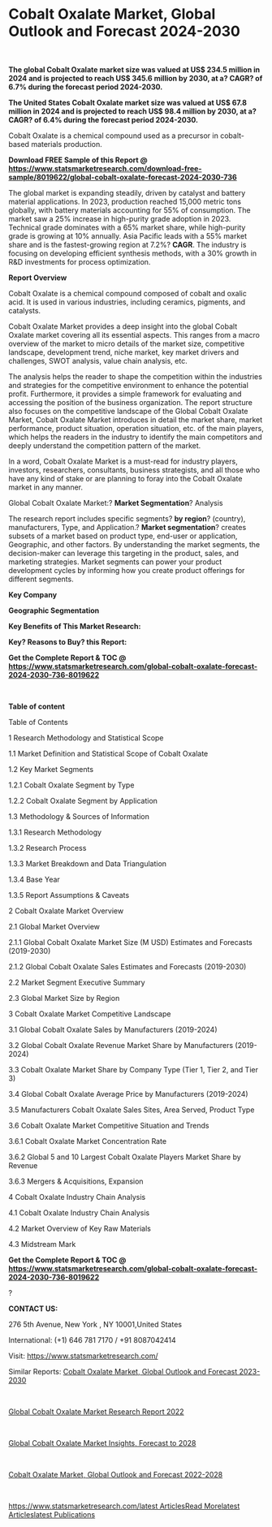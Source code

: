 <h1>Cobalt Oxalate Market, Global Outlook and Forecast 2024-2030</h1><br/><p><strong>The global Cobalt Oxalate market size was valued at US$ 234.5 million in 2024 and is projected to reach US$ 345.6 million by 2030, at a? <strong>CAGR</strong>? of 6.7% during the forecast period 2024-2030.</strong></p>
 
 
 
 <p><strong>The United States Cobalt Oxalate market size was valued at US$ 67.8 million in 2024 and is projected to reach US$ 98.4 million by 2030, at a? <strong>CAGR</strong>? of 6.4% during the forecast period 2024-2030.</strong></p>
 
 
 
 <p>Cobalt Oxalate is a chemical compound used as a precursor in cobalt-based materials production.</p>
 
 
 
 <p><strong>Download FREE Sample of this Report @ <a href="https://www.statsmarketresearch.com/download-free-sample/8019622/global-cobalt-oxalate-forecast-2024-2030-736">https://www.statsmarketresearch.com/download-free-sample/8019622/global-cobalt-oxalate-forecast-2024-2030-736</a></strong></p>
 
 
 
 <p>The global market is expanding steadily, driven by catalyst and battery material applications. In 2023, production reached 15,000 metric tons globally, with battery materials accounting for 55% of consumption. The market saw a 25% increase in high-purity grade adoption in 2023. Technical grade dominates with a 65% market share, while high-purity grade is growing at 10% annually. Asia Pacific leads with a 55% market share and is the fastest-growing region at 7.2%? <strong><strong>CAGR</strong></strong>. The industry is focusing on developing efficient synthesis methods, with a 30% growth in R&D investments for process optimization.</p>
 
 
 
 <p><strong>Report Overview</strong></p>
 
 
 
 <p>Cobalt Oxalate is a chemical compound composed of cobalt and oxalic acid. It is used in various industries, including ceramics, pigments, and catalysts.</p>
 
 
 
 <p>Cobalt Oxalate Market provides a deep insight into the global Cobalt Oxalate market covering all its essential aspects. This ranges from a macro overview of the market to micro details of the market size, competitive landscape, development trend, niche market, key market drivers and challenges, SWOT analysis, value chain analysis, etc.</p>
 
 
 
 <p>The analysis helps the reader to shape the competition within the industries and strategies for the competitive environment to enhance the potential profit. Furthermore, it provides a simple framework for evaluating and accessing the position of the business organization. The report structure also focuses on the competitive landscape of the Global Cobalt Oxalate Market, Cobalt Oxalate Market introduces in detail the market share, market performance, product situation, operation situation, etc. of the main players, which helps the readers in the industry to identify the main competitors and deeply understand the competition pattern of the market.</p>
 
 
 
 <p>In a word, Cobalt Oxalate Market is a must-read for industry players, investors, researchers, consultants, business strategists, and all those who have any kind of stake or are planning to foray into the Cobalt Oxalate market in any manner.</p>
 
 
 
 <p>Global Cobalt Oxalate Market:? <strong>Market Segmentation</strong>? Analysis</p>
 
 
 
 <p>The research report includes specific segments? <strong>by region</strong>? (country), manufacturers, Type, and Application.? <strong>Market segmentation</strong>? creates subsets of a market based on product type, end-user or application, Geographic, and other factors. By understanding the market segments, the decision-maker can leverage this targeting in the product, sales, and marketing strategies. Market segments can power your product development cycles by informing how you create product offerings for different segments.</p>
 
 
 
 <p><strong>Key Company</strong></p>
 
 
 
 <p><strong>Geographic Segmentation</strong></p>
 
 
 
 <p><strong>Key Benefits of This Market Research:</strong></p>
 
 
 
 <p><strong>Key? <strong>Reasons to Buy</strong>? this Report:</strong></p>
 
 
 
 <div><b>Get the Complete Report & TOC @ <a href="https://www.statsmarketresearch.com/global-cobalt-oxalate-forecast-2024-2030-736-8019622">https://www.statsmarketresearch.com/global-cobalt-oxalate-forecast-2024-2030-736-8019622</a></b></div>
 
 
 
 <p><br />
 
 <b>Table of content</b></p>
 
 
 
 <p>Table of Contents<br />
 
 1 Research Methodology and Statistical Scope<br />
 
 1.1 Market Definition and Statistical Scope of Cobalt Oxalate<br />
 
 1.2 Key Market Segments<br />
 
 1.2.1 Cobalt Oxalate Segment by Type<br />
 
 1.2.2 Cobalt Oxalate Segment by Application<br />
 
 1.3 Methodology & Sources of Information<br />
 
 1.3.1 Research Methodology<br />
 
 1.3.2 Research Process<br />
 
 1.3.3 Market Breakdown and Data Triangulation<br />
 
 1.3.4 Base Year<br />
 
 1.3.5 Report Assumptions & Caveats<br />
 
 2 Cobalt Oxalate Market Overview<br />
 
 2.1 Global Market Overview<br />
 
 2.1.1 Global Cobalt Oxalate Market Size (M USD) Estimates and Forecasts (2019-2030)<br />
 
 2.1.2 Global Cobalt Oxalate Sales Estimates and Forecasts (2019-2030)<br />
 
 2.2 Market Segment Executive Summary<br />
 
 2.3 Global Market Size by Region<br />
 
 3 Cobalt Oxalate Market Competitive Landscape<br />
 
 3.1 Global Cobalt Oxalate Sales by Manufacturers (2019-2024)<br />
 
 3.2 Global Cobalt Oxalate Revenue Market Share by Manufacturers (2019-2024)<br />
 
 3.3 Cobalt Oxalate Market Share by Company Type (Tier 1, Tier 2, and Tier 3)<br />
 
 3.4 Global Cobalt Oxalate Average Price by Manufacturers (2019-2024)<br />
 
 3.5 Manufacturers Cobalt Oxalate Sales Sites, Area Served, Product Type<br />
 
 3.6 Cobalt Oxalate Market Competitive Situation and Trends<br />
 
 3.6.1 Cobalt Oxalate Market Concentration Rate<br />
 
 3.6.2 Global 5 and 10 Largest Cobalt Oxalate Players Market Share by Revenue<br />
 
 3.6.3 Mergers & Acquisitions, Expansion<br />
 
 4 Cobalt Oxalate Industry Chain Analysis<br />
 
 4.1 Cobalt Oxalate Industry Chain Analysis<br />
 
 4.2 Market Overview of Key Raw Materials<br />
 
 4.3 Midstream Mark</p>
 
 
 
 <div><b>Get the Complete Report & TOC @ <a href="https://www.statsmarketresearch.com/global-cobalt-oxalate-forecast-2024-2030-736-8019622">https://www.statsmarketresearch.com/global-cobalt-oxalate-forecast-2024-2030-736-8019622</a></b></div>
 
 
 
 <p>? </p>
 
 
 
 <p><b>CONTACT US:</b><br />
 
 276 5th Avenue, New York , NY 10001,United States<br />
 
 International: (+1) 646 781 7170 / +91 8087042414<br />
 
 Visit: <a href="https://www.statsmarketresearch.com/">https://www.statsmarketresearch.com/</a><br />
 
 Similar Reports: <a href="https://www.statsmarketresearch.com/global-cobalt-oxalate-forecast-2024-2030-736-8019622">Cobalt Oxalate Market, Global Outlook and Forecast 2023-2030</a><br />
 
 <br />
 
 <a href="https://www.statsmarketresearch.com/global-cobalt-oxalate-forecast-2024-2030-736-8019622">Global Cobalt Oxalate Market Research Report 2022</a><br />
 
 <br />
 
 <a href="https://www.statsmarketresearch.com/global-cobalt-oxalate-forecast-2024-2030-736-8019622">Global Cobalt Oxalate Market Insights, Forecast to 2028</a><br />
 
 <br />
 
 <a href="https://www.statsmarketresearch.com/global-cobalt-oxalate-forecast-2024-2030-736-8019622">Cobalt Oxalate Market, Global Outlook and Forecast 2022-2028</a><br />
 
 <br />
 
 <a href="https://gyeongbokgung.com">https://www.statsmarketresearch.com/</a><a href="https://hallyeomaritime.com">latest Articles</a><a href="https://jingwansa.com">Read More</a><a href="https://nguoiviet.jp/">latest Articles</a><a href="https://www.intelmarketresearch.com/">latest Publications</a></p>